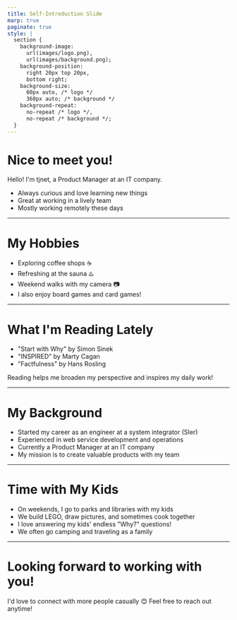 ```yaml
---
title: Self-Introduction Slide
marp: true
paginate: true
style: |
  section {
    background-image: 
      url(images/logo.png),
      url(images/background.png);
    background-position: 
      right 20px top 20px,
      bottom right;
    background-size: 
      60px auto, /* logo */
      360px auto; /* background */
    background-repeat: 
      no-repeat /* logo */,
      no-repeat /* background */;
  }
---
```


# Nice to meet you!

Hello!
I'm tjnet, a Product Manager at an IT company.

- Always curious and love learning new things
- Great at working in a lively team
- Mostly working remotely these days

---

# My Hobbies

- Exploring coffee shops ☕
- Refreshing at the sauna ♨️
- Weekend walks with my camera 📷
- I also enjoy board games and card games!

---

# What I'm Reading Lately

- "Start with Why" by Simon Sinek
- "INSPIRED" by Marty Cagan
- "Factfulness" by Hans Rosling

Reading helps me broaden my perspective and inspires my daily work!

---

# My Background

- Started my career as an engineer at a system integrator (SIer)
- Experienced in web service development and operations
- Currently a Product Manager at an IT company
- My mission is to create valuable products with my team

---

# Time with My Kids

- On weekends, I go to parks and libraries with my kids
- We build LEGO, draw pictures, and sometimes cook together
- I love answering my kids' endless "Why?" questions!
- We often go camping and traveling as a family

---

# Looking forward to working with you!

I'd love to connect with more people casually 😊
Feel free to reach out anytime!
